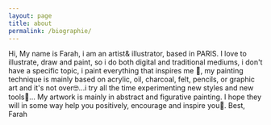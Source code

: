 ```yaml
---
layout: page
title: about
permalink: /biographie/
---
```


Hi, 
My name is Farah, i am an artist& illustrator, based in PARIS. 
I love to illustrate, draw and paint, so i do both digital and traditional mediums, i don't have a specific topic, i paint everything that inspires me 🌸, my painting technique is mainly based on acrylic, oil, charcoal, felt, pencils, or graphic art and it's not over🤓...i try all the time experimenting new styles and new tools🔬... My artwork is mainly in abstract and figurative painting. 
I hope they will in some way help you positively, encourage and inspire you🌻. 
Best, Farah
   
